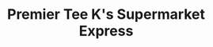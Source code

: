---
title: "Premier Tee K's Supermarket Express"
url: /bexhill-on-sea/premier-tee-ks-supermarket-express/
shop: Lebensmittel
---